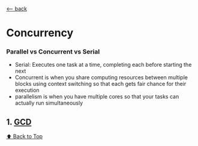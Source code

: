 <a name="top"></a>

[<-- back](../README.md)


# Concurrency

### Parallel vs Concurrent vs Serial
- Serial: Executes one task at a time, completing each before starting the next
- Concurrent is when you share computing resources between multiple blocks using context switching so that each gets fair chance for their execution
- parallelism is when you have multiple cores so that your tasks can actually run simultaneously

## 1. [GCD](gcd.md)


[⬆️ Back to Top](#top)